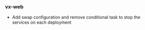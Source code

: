 ### vx-web

- Add swap configuration and remove conditional task to stop the services on each deployment